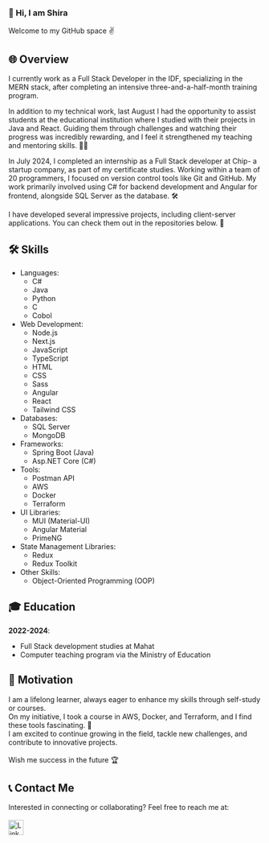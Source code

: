 ### 👋 Hi, I am Shira
Welcome to my GitHub space ✌️

## 🌐 Overview
I currently work as a Full Stack Developer in the IDF, specializing in the MERN stack, after completing an intensive three-and-a-half-month training program.
<br>

In addition to my technical work, last August I had the opportunity to assist students at the educational institution where I studied with their projects in Java and React. Guiding them through challenges and watching their progress was incredibly rewarding, and I feel it strengthened my teaching and mentoring skills. 👩‍🏫<br>

In July 2024, I completed an internship as a Full Stack developer at Chip- a startup company, as part of my certificate studies. Working within a team of 20 programmers, I focused on version control tools like Git and GitHub. My work primarily involved using C# for backend development and Angular for frontend, alongside SQL Server as the database. 🛠️<br>

I have developed several impressive projects, including client-server applications. You can check them out in the repositories below. 🔎<br>

## 🛠️ Skills
- Languages:
  - C#
  - Java
  - Python
  - C
  - Cobol
- Web Development:
  - Node.js
  - Next.js
  - JavaScript
  - TypeScript
  - HTML
  - CSS
  - Sass
  - Angular
  - React
  - Tailwind CSS
- Databases:
  - SQL Server
  - MongoDB
- Frameworks:
  - Spring Boot (Java)
  - Asp.NET Core (C#)
- Tools:
  - Postman API
  - AWS
  - Docker
  - Terraform
- UI Libraries:
    - MUI (Material-UI)
    - Angular Material
    - PrimeNG
- State Management Libraries:
    - Redux
    - Redux Toolkit
- Other Skills:
  - Object-Oriented Programming (OOP)


## 🎓 Education
**2022-2024**:
  - Full Stack development studies at Mahat
  - Computer teaching program via the Ministry of Education

## 💪 Motivation
I am a lifelong learner, always eager to enhance my skills through self-study or courses.<br>
On my initiative, I took a course in AWS, Docker, and Terraform, and I find these tools fascinating. 🐳<br>
I am excited to continue growing in the field, tackle new challenges, and contribute to innovative projects. <br><br>
Wish me success in the future 🏆

## 📞 Contact Me
Interested in connecting or collaborating? Feel free to reach me at: <br><br>
<a href="https://www.linkedin.com/in/shirabiton/">
  <img src="https://img.shields.io/badge/LinkedIn-%230077B5.svg?style=for-the-badge&logo=linkedin&logoColor=white" alt="LinkedIn" style="height: 30px;">
</a>
